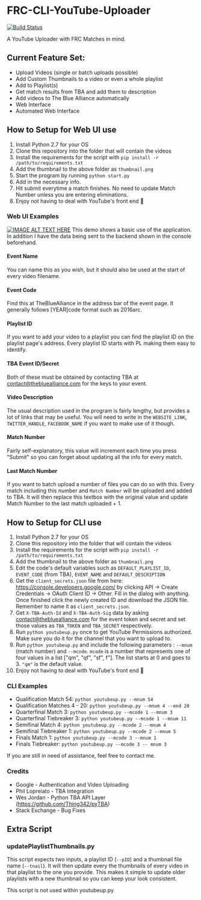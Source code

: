 # FRC-CLI-YouTube-Uploader
[![Build Status](https://travis-ci.org/NikhilNarayana/FRC-CLI-Youtube-Uploader.svg?branch=develop)](https://travis-ci.org/NikhilNarayana/FRC-CLI-Youtube-Uploader)

A YouTube Uploader with FRC Matches in mind.


## Current Feature Set:
* Upload Videos (single or batch uploads possible)
* Add Custom Thumbnails to a video or even a whole playlist
* Add to Playlist(s)
* Get match results from TBA and add them to description
* Add videos to The Blue Alliance automatically
* Web Interface
* Automated Web Interface


## How to Setup for Web UI use
1. Install Python 2.7 for your OS
2. Clone this repository into the folder that will contain the videos
3. Install the requirements for the script with `pip install -r /path/to/requirements.txt`
4. Add the thumbnail to the above folder as `thumbnail.png`
5. Start the program by running `python start.py`
6. Add in the necessary info.
7. Hit submit everytime a match finishes. No need to update Match Number unless you are entering eliminations.
8. Enjoy not having to deal with YouTube's front end 🎉

### Web UI Examples
[![IMAGE ALT TEXT HERE](http://img.youtube.com/vi/6HuZ1sHrGR0/0.jpg)](http://www.youtube.com/watch?v=6HuZ1sHrGR0)
This demo shows a basic use of the application. In addition I have the data being sent to the backend shown in the console beforehand.

#### Event Name
You can name this as you wish, but it should also be used at the start of every video filename.

#### Event Code
Find this at TheBlueAlliance in the address bar of the event page. It generally follows [YEAR]code format such as 2016arc.

#### Playlist ID
If you want to add your video to a playlist you can find the playlist ID on the playlist page's address. Every playlist ID starts with PL making them easy to identify.

#### TBA Event ID/Secret
Both of these must be obtained by contacting TBA at contact@thebluealliance.com for the keys to your event.

#### Video Description
The usual description used in the program is fairly lengthy, but provides a lot of links that may be useful. You will need to write in the `WEBSITE_LINK`, `TWITTER_HANDLE`, `FACEBOOK_NAME` if you want to make use of it though.

#### Match Number
Fairly self-explanatory, this value will increment each time you press "Submit" so you can forget about updating all the info for every match.

#### Last Match Number
If you want to batch upload a number of files you can do so with this. Every match including this number and `Match Number` will be uploaded and added to TBA. It will then replace this textbox with the original value and update Match Number to the last match uploaded + 1.

####

## How to Setup for CLI use
1. Install Python 2.7 for your OS
2. Clone this repository into the folder that will contain the videos
3. Install the requirements for the script with `pip install -r /path/to/requirements.txt`
4. Add the thumbnail to the above folder as `thumbnail.png`
5. Edit the code's default variables such as `DEFAULT_PLAYLIST_ID`, `EVENT_CODE` (from TBA), `EVENT_NAME` and `DEFAULT_DESCRIPTION`
6. Get the `client_secrets.json` file from here: https://console.developers.google.com/ by clicking API -> Create Credentials -> OAuth Client ID -> Other. Fill in the dialog with anything. Once finished click the newly created ID and download the JSON file. Remember to name it as `client_secrets.json`.
7. Get `X-TBA-Auth-Id` and `X-TBA-Auth-Sig` data by asking contact@thebluealliance.com for the event token and secret and set those values as `TBA_TOKEN` and `TBA_SECRET` respectively.
8. Run `python youtubeup.py` once to get YouTube Permissions authorized. Make sure you do it for the channel that you want to upload to.
9. Run `python youtubeup.py` and include the following parameters : `--mnum` (match number) and `--mcode`. `mcode` is a number that represents one of four values in a list ["qm", "qf", "sf", f"]. The list starts at 0 and goes to 3. `"qm"` is the default value.
10. Enjoy not having to deal with YouTube's front end 🎉

### CLI Examples
* Qualification Match 54: `python youtubeup.py --mnum 54`
* Qualification Matches 4 - 20: `python youtubeup.py --mnum 4 --end 20`
* Quarterfinal Match 3: `python youtubeup.py --mcode 1 --mnum 3`
* Quarterfinal Tiebreaker 3: `python youtubeup.py --mcode 1 --mnum 11`
* Semifinal Match 4: `python youtubeup.py --mcode 2 --mnum 4`
* Semifinal Tiebreaker 1: `python youtubeup.py --mcode 2 --mnum 5`
* Finals Match 1: `python youtubeup.py --mcode 3 --mnum 1`
* Finals Tiebreaker: `python youtubeup.py --mcode 3 -- mnum 3`

If you are still in need of assistance, feel free to contact me.


### Credits
* Google - Authentication and Video Uploading
* Phil Lopreiato - TBA Integration
* Wes Jordan - Python TBA API Layer (https://github.com/Thing342/pyTBA)
* Stack Exchange - Bug Fixes


## Extra Script
### updatePlaylistThumbnails.py
This script expects two inputs, a playlist ID (`--pID`) and a thumbnail file name (`--tnail`). It will then update every the thumbnails of every video in that playlist to the one you provide. This makes it simple to update older playlists with a new thumbnail so you can keep your look consistent.

This script is not used within youtubeup.py
